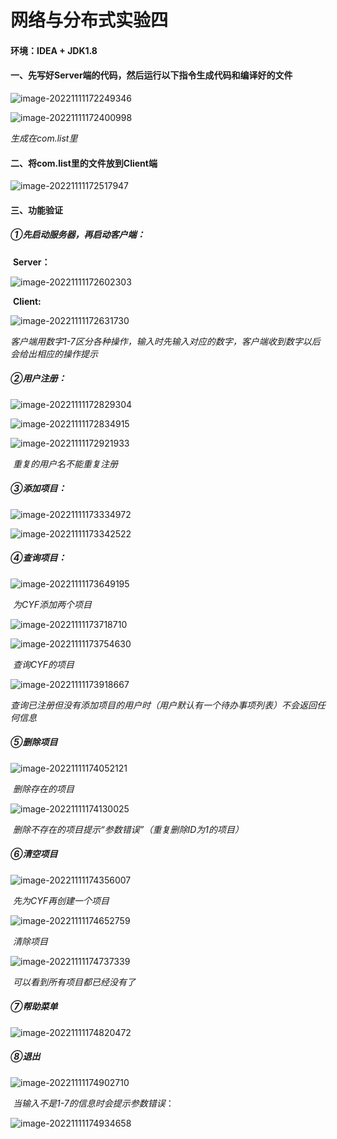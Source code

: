 # 网络与分布式实验四

#### 环境：IDEA + JDK1.8

#### 一、先写好Server端的代码，然后运行以下指令生成代码和编译好的文件

![image-20221111172249346](C:\Users\YiFei-Chu\AppData\Roaming\Typora\typora-user-images\image-20221111172249346.png)

![image-20221111172400998](C:\Users\YiFei-Chu\AppData\Roaming\Typora\typora-user-images\image-20221111172400998.png)

*生成在com.list里*

#### 二、将com.list里的文件放到Client端

![image-20221111172517947](C:\Users\YiFei-Chu\AppData\Roaming\Typora\typora-user-images\image-20221111172517947.png)

#### 三、功能验证

##### ①先启动服务器，再启动客户端：

​	**Server：**

![image-20221111172602303](C:\Users\YiFei-Chu\AppData\Roaming\Typora\typora-user-images\image-20221111172602303.png)

​	**Client:**

![image-20221111172631730](C:\Users\YiFei-Chu\AppData\Roaming\Typora\typora-user-images\image-20221111172631730.png)

*客户端用数字1-7区分各种操作，输入时先输入对应的数字，客户端收到数字以后会给出相应的操作提示*

##### ②用户注册：

![image-20221111172829304](C:\Users\YiFei-Chu\AppData\Roaming\Typora\typora-user-images\image-20221111172829304.png)

![image-20221111172834915](C:\Users\YiFei-Chu\AppData\Roaming\Typora\typora-user-images\image-20221111172834915.png)

![image-20221111172921933](C:\Users\YiFei-Chu\AppData\Roaming\Typora\typora-user-images\image-20221111172921933.png)

​	*重复的用户名不能重复注册*

##### ③添加项目：

![image-20221111173334972](C:\Users\YiFei-Chu\AppData\Roaming\Typora\typora-user-images\image-20221111173334972.png)

![image-20221111173342522](C:\Users\YiFei-Chu\AppData\Roaming\Typora\typora-user-images\image-20221111173342522.png)

##### ④查询项目：

![image-20221111173649195](C:\Users\YiFei-Chu\AppData\Roaming\Typora\typora-user-images\image-20221111173649195.png)

​	*为CYF添加两个项目*

![image-20221111173718710](C:\Users\YiFei-Chu\AppData\Roaming\Typora\typora-user-images\image-20221111173718710.png)

![image-20221111173754630](C:\Users\YiFei-Chu\AppData\Roaming\Typora\typora-user-images\image-20221111173754630.png)

​	*查询CYF的项目*

![image-20221111173918667](C:\Users\YiFei-Chu\AppData\Roaming\Typora\typora-user-images\image-20221111173918667.png)

*查询已注册但没有添加项目的用户时（用户默认有一个待办事项列表）不会返回任何信息*

##### ⑤删除项目

![image-20221111174052121](C:\Users\YiFei-Chu\AppData\Roaming\Typora\typora-user-images\image-20221111174052121.png)

​	*删除存在的项目*

![image-20221111174130025](C:\Users\YiFei-Chu\AppData\Roaming\Typora\typora-user-images\image-20221111174130025.png)

​	*删除不存在的项目提示“参数错误”（重复删除ID为1的项目）*

##### ⑥清空项目

![image-20221111174356007](C:\Users\YiFei-Chu\AppData\Roaming\Typora\typora-user-images\image-20221111174356007.png)

​	*先为CYF再创建一个项目*

![image-20221111174652759](C:\Users\YiFei-Chu\AppData\Roaming\Typora\typora-user-images\image-20221111174652759.png)

​	*清除项目*

![image-20221111174737339](C:\Users\YiFei-Chu\AppData\Roaming\Typora\typora-user-images\image-20221111174737339.png)

​	*可以看到所有项目都已经没有了*

##### ⑦帮助菜单

![image-20221111174820472](C:\Users\YiFei-Chu\AppData\Roaming\Typora\typora-user-images\image-20221111174820472.png)

##### ⑧退出

![image-20221111174902710](C:\Users\YiFei-Chu\AppData\Roaming\Typora\typora-user-images\image-20221111174902710.png)

​	*当输入不是1-7的信息时会提示参数错误*：

![image-20221111174934658](C:\Users\YiFei-Chu\AppData\Roaming\Typora\typora-user-images\image-20221111174934658.png)







